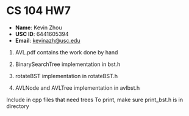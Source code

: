 # CS 104 HW7
- **Name**: Kevin Zhou  
- **USC ID**: 6441605394
- **Email**: kevinazh@usc.edu

1. AVL.pdf contains the work done by hand

2. BinarySearchTree implementation in bst.h

3. rotateBST implementation in rotateBST.h
   
4. AVLNode and AVLTree implementation in avlbst.h

Include in cpp files that need trees
To print, make sure print_bst.h is in directory
